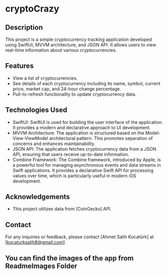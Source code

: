 # cryptoCrazy

## Description
This project is a simple cryptocurrency tracking application developed using SwiftUI, MVVM architecture, and JSON API. It allows users to view real-time information about various cryptocurrencies.

## Features
- View a list of cryptocurrencies.
- See details of each cryptocurrency including its name, symbol, current price, market cap, and 24-hour change percentage.
- Pull-to-refresh functionality to update cryptocurrency data.

## Technologies Used
- SwiftUI: SwiftUI is used for building the user interface of the application. It provides a modern and declarative approach to UI development.
- MVVM Architecture: The application is structured based on the Model-View-ViewModel architectural pattern. This promotes separation of concerns and enhances maintainability.
- JSON API: The application fetches cryptocurrency data from a JSON API, ensuring that users receive up-to-date information.
- Combine Framework: The Combine framework, introduced by Apple, is a powerful tool for managing asynchronous events and data streams in Swift applications. It provides a declarative Swift API for processing values over time, which is particularly useful in modern iOS development.

## Acknowledgements
- This project utilizes data from [CoinGecko] API. 

## Contact
For any inquiries or feedback, please contact [Ahmet Salih Kocatürk] at [kocaturksalih8@gmail.com].

## You can find the images of the app from ReadmeImages Folder

